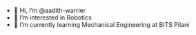 - 👋 Hi, I’m @aadith-warrier
- 👀 I’m interested in Robotics
- 🌱 I’m currently learning Mechanical Engineering at BITS Pilani


<!---
aadith-warrier/aadith-warrier is a ✨ special ✨ repository because its `README.md` (this file) appears on your GitHub profile.
You can click the Preview link to take a look at your changes.
--->
